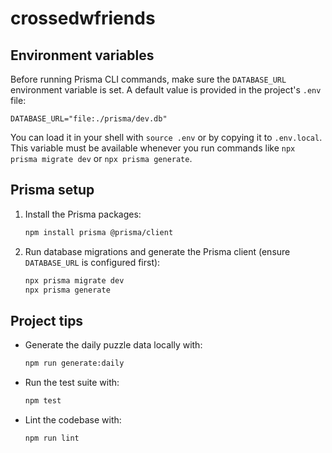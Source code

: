 # crossedwfriends

## Environment variables

Before running Prisma CLI commands, make sure the `DATABASE_URL` environment variable is set. A default value is provided in the project's `.env` file:

```
DATABASE_URL="file:./prisma/dev.db"
```

You can load it in your shell with `source .env` or by copying it to `.env.local`. This variable must be available whenever you run commands like `npx prisma migrate dev` or `npx prisma generate`.

## Prisma setup

1. Install the Prisma packages:

   ```bash
   npm install prisma @prisma/client
   ```

2. Run database migrations and generate the Prisma client (ensure `DATABASE_URL` is configured first):

   ```bash
   npx prisma migrate dev
   npx prisma generate
   ```

## Project tips

- Generate the daily puzzle data locally with:

  ```bash
  npm run generate:daily
  ```

- Run the test suite with:

  ```bash
  npm test
  ```

- Lint the codebase with:

  ```bash
  npm run lint
  ```

